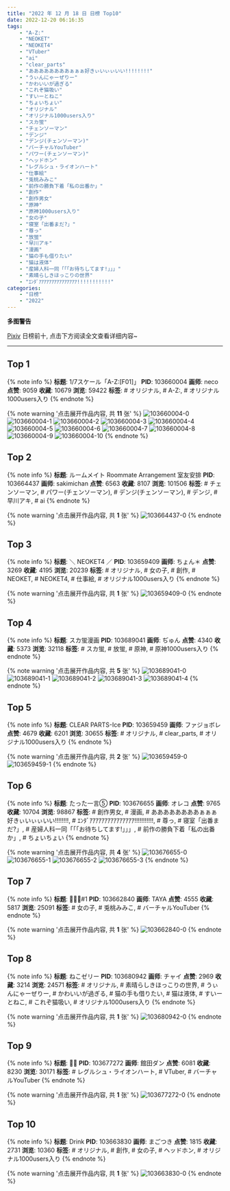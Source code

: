```yaml
---
title: "2022 年 12 月 18 日 日榜 Top10"
date: 2022-12-20 06:16:35
tags:
    - "A-Z:"
    - "NEOKET"
    - "NEOKET4"
    - "VTuber"
    - "ai"
    - "clear_parts"
    - "ああああああああぁぁぁ好きぃいぃぃいい!!!!!!!!"
    - "うぃんにゃーぜりー"
    - "かわいいが過ぎる"
    - "これぞ猫吸い"
    - "すいーとねこ"
    - "ちょいちょい"
    - "オリジナル"
    - "オリジナル1000users入り"
    - "スカ蛍"
    - "チェンソーマン"
    - "デンジ"
    - "デンジ(チェンソーマン)"
    - "バーチャルYouTuber"
    - "パワー(チェンソーマン)"
    - "ヘッドホン"
    - "レグルシュ・ライオンハート"
    - "仕事絵"
    - "兎桃みみこ"
    - "前作の勝負下着「私の出番か」"
    - "創作"
    - "創作男女"
    - "原神"
    - "原神1000users入り"
    - "女の子"
    - "寝室「出番まだ?」"
    - "尊っ"
    - "放蛍"
    - "早川アキ"
    - "漫画"
    - "猫の手も借りたい"
    - "猫は液体"
    - "産婦人科一同「「「お待ちしてます!」」」"
    - "素晴らしきほっこりの世界"
    - "ｴﾝﾀﾞｱｱｱｱｱｱｱｱｱｱｱｱｱｱｱ!!!!!!!!!!!"
categories:
    - "日榜"
    - "2022"
---
```


<i class="fa fa-triangle-exclamation"></i>**多图警告**<i class="fa fa-triangle-exclamation"></i>

[Pixiv](https://www.pixiv.net/) 日榜前十, 点击下方阅读全文查看详细内容~

<!-- more -->

---

## Top 1

{% note info %}
**标题**: 1/7スケール「A-Z:[F01]」
**PID**: 103660004 **画师**: neco
**点赞**: 9059 **收藏**: 10679 **浏览**: 59422
**标签**: # オリジナル, # A-Z:, # オリジナル1000users入り
{% endnote %}

{% note warning '点击展开作品内容, 共 **11** 张' %}
![103660004-0](https://i.pixiv.re/img-original/img/2022/12/17/00/30/03/103660004_p0.jpg)
![103660004-1](https://i.pixiv.re/img-original/img/2022/12/17/00/30/03/103660004_p1.jpg)
![103660004-2](https://i.pixiv.re/img-original/img/2022/12/17/00/30/03/103660004_p2.jpg)
![103660004-3](https://i.pixiv.re/img-original/img/2022/12/17/00/30/03/103660004_p3.jpg)
![103660004-4](https://i.pixiv.re/img-original/img/2022/12/17/00/30/03/103660004_p4.jpg)
![103660004-5](https://i.pixiv.re/img-original/img/2022/12/17/00/30/03/103660004_p5.jpg)
![103660004-6](https://i.pixiv.re/img-original/img/2022/12/17/00/30/03/103660004_p6.jpg)
![103660004-7](https://i.pixiv.re/img-original/img/2022/12/17/00/30/03/103660004_p7.jpg)
![103660004-8](https://i.pixiv.re/img-original/img/2022/12/17/00/30/03/103660004_p8.jpg)
![103660004-9](https://i.pixiv.re/img-original/img/2022/12/17/00/30/03/103660004_p9.jpg)
![103660004-10](https://i.pixiv.re/img-original/img/2022/12/17/00/30/03/103660004_p10.jpg)
{% endnote %}

## Top 2

{% note info %}
**标题**: ルームメイト Roommate Arrangement 室友安排
**PID**: 103664437 **画师**: sakimichan
**点赞**: 6563 **收藏**: 8107 **浏览**: 101506
**标签**: # チェンソーマン, # パワー(チェンソーマン), # デンジ(チェンソーマン), # デンジ, # 早川アキ, # ai
{% endnote %}

{% note warning '点击展开作品内容, 共 **1** 张' %}
![103664437-0](https://i.pixiv.re/img-original/img/2022/12/17/05/32/56/103664437_p0.jpg)
{% endnote %}

## Top 3

{% note info %}
**标题**: ＼  NEOKET4  ／
**PID**: 103659409 **画师**: ちょん＊
**点赞**: 3269 **收藏**: 4195 **浏览**: 20239
**标签**: # オリジナル, # 女の子, # 創作, # NEOKET, # NEOKET4, # 仕事絵, # オリジナル1000users入り
{% endnote %}

{% note warning '点击展开作品内容, 共 **1** 张' %}
![103659409-0](https://i.pixiv.re/img-original/img/2022/12/17/00/10/21/103659409_p0.png)
{% endnote %}

## Top 4

{% note info %}
**标题**: スカ蛍漫画
**PID**: 103689041 **画师**: ぢゅん
**点赞**: 4340 **收藏**: 5373 **浏览**: 32118
**标签**: # スカ蛍, # 放蛍, # 原神, # 原神1000users入り
{% endnote %}

{% note warning '点击展开作品内容, 共 **5** 张' %}
![103689041-0](https://i.pixiv.re/img-original/img/2022/12/18/00/28/49/103689041_p0.jpg)
![103689041-1](https://i.pixiv.re/img-original/img/2022/12/18/00/28/49/103689041_p1.jpg)
![103689041-2](https://i.pixiv.re/img-original/img/2022/12/18/00/28/49/103689041_p2.jpg)
![103689041-3](https://i.pixiv.re/img-original/img/2022/12/18/00/28/49/103689041_p3.jpg)
![103689041-4](https://i.pixiv.re/img-original/img/2022/12/18/00/28/49/103689041_p4.jpg)
{% endnote %}

## Top 5

{% note info %}
**标题**: CLEAR PARTS-Ice
**PID**: 103659459 **画师**: ファジョボレ
**点赞**: 4679 **收藏**: 6201 **浏览**: 30655
**标签**: # オリジナル, # clear_parts, # オリジナル1000users入り
{% endnote %}

{% note warning '点击展开作品内容, 共 **2** 张' %}
![103659459-0](https://i.pixiv.re/img-original/img/2022/12/17/00/11/59/103659459_p0.jpg)
![103659459-1](https://i.pixiv.re/img-original/img/2022/12/17/00/11/59/103659459_p1.jpg)
{% endnote %}

## Top 6

{% note info %}
**标题**: たった一言⑤
**PID**: 103676655 **画师**: オレコ
**点赞**: 9765 **收藏**: 10704 **浏览**: 98867
**标签**: # 創作男女, # 漫画, # ああああああああぁぁぁ好きぃいぃぃいい!!!!!!!!, # ｴﾝﾀﾞｱｱｱｱｱｱｱｱｱｱｱｱｱｱｱ!!!!!!!!!!!, # 尊っ, # 寝室「出番まだ?」, # 産婦人科一同「「「お待ちしてます!」」」, # 前作の勝負下着「私の出番か」, # ちょいちょい
{% endnote %}

{% note warning '点击展开作品内容, 共 **4** 张' %}
![103676655-0](https://i.pixiv.re/img-original/img/2022/12/17/17/53/00/103676655_p0.jpg)
![103676655-1](https://i.pixiv.re/img-original/img/2022/12/17/17/53/00/103676655_p1.jpg)
![103676655-2](https://i.pixiv.re/img-original/img/2022/12/17/17/53/00/103676655_p2.jpg)
![103676655-3](https://i.pixiv.re/img-original/img/2022/12/17/17/53/00/103676655_p3.jpg)
{% endnote %}

## Top 7

{% note info %}
**标题**: 🖤🐰🖤#1
**PID**: 103662840 **画师**: TAYA
**点赞**: 4555 **收藏**: 5817 **浏览**: 25091
**标签**: # 女の子, # 兎桃みみこ, # バーチャルYouTuber
{% endnote %}

{% note warning '点击展开作品内容, 共 **1** 张' %}
![103662840-0](https://i.pixiv.re/img-original/img/2022/12/17/02/50/01/103662840_p0.jpg)
{% endnote %}

## Top 8

{% note info %}
**标题**: ねこゼリー
**PID**: 103680942 **画师**: チャイ
**点赞**: 2969 **收藏**: 3214 **浏览**: 24571
**标签**: # オリジナル, # 素晴らしきほっこりの世界, # うぃんにゃーぜりー, # かわいいが過ぎる, # 猫の手も借りたい, # 猫は液体, # すいーとねこ, # これぞ猫吸い, # オリジナル1000users入り
{% endnote %}

{% note warning '点击展开作品内容, 共 **1** 张' %}
![103680942-0](https://i.pixiv.re/img-original/img/2022/12/17/20/30/01/103680942_p0.png)
{% endnote %}

## Top 9

{% note info %}
**标题**: 🔔🐾
**PID**: 103677272 **画师**: 館田ダン
**点赞**: 6081 **收藏**: 8230 **浏览**: 30171
**标签**: # レグルシュ・ライオンハート, # VTuber, # バーチャルYouTuber
{% endnote %}

{% note warning '点击展开作品内容, 共 **1** 张' %}
![103677272-0](https://i.pixiv.re/img-original/img/2022/12/17/18/15/12/103677272_p0.png)
{% endnote %}

## Top 10

{% note info %}
**标题**: Drink
**PID**: 103663830 **画师**: まごつき
**点赞**: 1815 **收藏**: 2731 **浏览**: 10360
**标签**: # オリジナル, # 創作, # 女の子, # ヘッドホン, # オリジナル1000users入り
{% endnote %}

{% note warning '点击展开作品内容, 共 **1** 张' %}
![103663830-0](https://i.pixiv.re/img-original/img/2022/12/17/04/23/01/103663830_p0.png)
{% endnote %}
